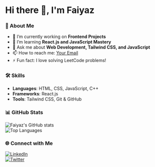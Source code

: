# Hi there 👋, I'm Faiyaz  

### 🌟 About Me  
- 🔭 I’m currently working on **Frontend Projects**  
- 🌱 I’m learning **React.js and JavaScript Mastery**  
- 💬 Ask me about **Web Development, Tailwind CSS, and JavaScript**  
- 📫 How to reach me: [Your Email](mailto:your-email@example.com)  
- ⚡ Fun fact: I love solving LeetCode problems!  

### 🛠️ Skills  
- **Languages**: HTML, CSS, JavaScript, C++  
- **Frameworks**: React.js  
- **Tools**: Tailwind CSS, Git & GitHub  

### 📊 GitHub Stats  
![Faiyaz's GitHub stats](https://github-readme-stats.vercel.app/api?username=Faiyaz&show_icons=true&theme=radical)  
![Top Languages](https://github-readme-stats.vercel.app/api/top-langs/?username=Faiyaz&layout=compact&theme=radical)

### 🌐 Connect with Me  
[![LinkedIn](https://img.shields.io/badge/LinkedIn-blue?logo=linkedin&logoColor=white)](https://www.linkedin.com/in/your-profile)  
[![Twitter](https://img.shields.io/badge/Twitter-blue?logo=twitter&logoColor=white)](https://twitter.com/your-profile)  
